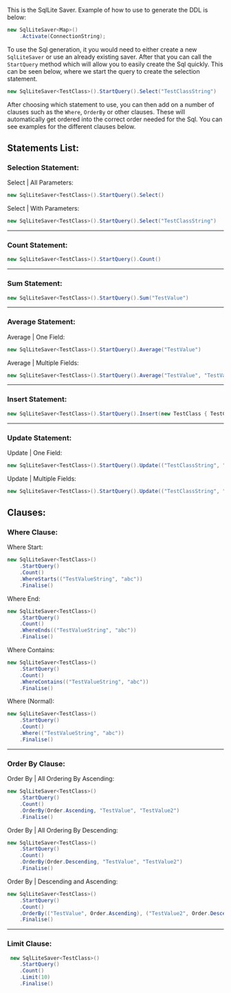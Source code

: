 This is the SqlLite Saver. Example of how to use to generate the DDL is below:

```csharp
new SqlLiteSaver<Map>()
    .Activate(ConnectionString);
```

To use the Sql generation, it you would need to either create a new ``SqlLiteSaver`` or use an already existing saver. After that you can call the ``StartQuery`` method which will allow you to easily create the Sql quickly. This can be seen below, where we start the query to create the selection statement.

```csharp
new SqlLiteSaver<TestClass>().StartQuery().Select("TestClassString")
```

After choosing which statement to use, you can then add on a number of clauses such as the ``Where``, ``OrderBy`` or other clauses. These will automatically get ordered into the correct order needed for the Sql. You can see examples for the different clauses below.

## Statements List:
### Selection Statement:
Select | All Parameters:
```csharp
new SqlLiteSaver<TestClass>().StartQuery().Select()
```

Select | With Parameters:
```csharp
new SqlLiteSaver<TestClass>().StartQuery().Select("TestClassString")
```

---

### Count Statement:
```csharp
new SqlLiteSaver<TestClass>().StartQuery().Count()
```

---

### Sum Statement:
```csharp
new SqlLiteSaver<TestClass>().StartQuery().Sum("TestValue")
```

---

### Average Statement:
Average | One Field:
```csharp
new SqlLiteSaver<TestClass>().StartQuery().Average("TestValue")
```

Average | Multiple Fields:
```csharp
new SqlLiteSaver<TestClass>().StartQuery().Average("TestValue", "TestValue2").Finalise()
```

---

### Insert Statement:
```csharp
new SqlLiteSaver<TestClass>().StartQuery().Insert(new TestClass { TestClassString = "TestString" })
```

---

### Update Statement:
Update | One Field:
```csharp
new SqlLiteSaver<TestClass>().StartQuery().Update(("TestClassString", "Example")).Finalise()
```

Update | Multiple Fields:
```csharp
new SqlLiteSaver<TestClass>().StartQuery().Update(("TestClassString", "Example"), ("TestExampleInt", 5)).Finalise()
```

## Clauses:
### Where Clause:
Where Start:
```csharp
new SqlLiteSaver<TestClass>()
    .StartQuery()
    .Count()
    .WhereStarts(("TestValueString", "abc"))
    .Finalise()
```

Where End:
```csharp
new SqlLiteSaver<TestClass>()
    .StartQuery()
    .Count()
    .WhereEnds(("TestValueString", "abc"))
    .Finalise()
```

Where Contains:
```csharp
new SqlLiteSaver<TestClass>()
    .StartQuery()
    .Count()
    .WhereContains(("TestValueString", "abc"))
    .Finalise()
```

Where (Normal):
```csharp
new SqlLiteSaver<TestClass>()
    .StartQuery()
    .Count()
    .Where(("TestValueString", "abc"))
    .Finalise()
```

---

### Order By Clause:
Order By | All Ordering By Ascending:
```csharp
new SqlLiteSaver<TestClass>()
    .StartQuery()
    .Count()
    .OrderBy(Order.Ascending, "TestValue", "TestValue2")
    .Finalise()
```

Order By | All Ordering By Descending:
```csharp
new SqlLiteSaver<TestClass>()
    .StartQuery()
    .Count()
    .OrderBy(Order.Descending, "TestValue", "TestValue2")
    .Finalise()
```

Order By | Descending and Ascending:
```csharp
new SqlLiteSaver<TestClass>()
    .StartQuery()
    .Count()
    .OrderBy(("TestValue", Order.Ascending), ("TestValue2", Order.Descending))
    .Finalise()
```

---

### Limit Clause:
```csharp
 new SqlLiteSaver<TestClass>()
    .StartQuery()
    .Count()
    .Limit(10)
    .Finalise()
```
